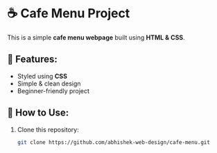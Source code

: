 # ☕ Cafe Menu Project

This is a simple **cafe menu webpage** built using **HTML & CSS**.

## 📌 Features:
- Styled using **CSS**
- Simple & clean design
- Beginner-friendly project

## 📂 How to Use:


1. Clone this repository:
   ```bash
   git clone https://github.com/abhishek-web-design/cafe-menu.git


